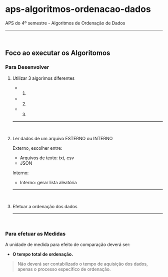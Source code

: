 # aps-algoritmos-ordenacao-dados
APS do 4º semestre - Algoritmos de Ordenação de Dados

---
<br>

## Foco ao executar os Algoritomos 

### Para Desenvolver 

1. Utilizar 3 algorimos diferentes
    -   1. 
    -   2.
    -   3. 

    ---
    <br>
    
2. Ler dados de um arquivo ESTERNO ou INTERNO 

    Externo, escolher entre:
    -   Arquivos de texto: txt, csv
    -   JSON

    Interno:
    -   Interno: gerar lista aleatória
    
    ---
    <br>

3. Efetuar a ordenação dos dados
    
    ---
    <br>

### Para efetuar as Medidas

A unidade de medida para efeito de comparação deverá ser:
-   **O tempo total de ordenação.** 
    
> Não deverá ser contabilizado o tempo de aquisição dos dados, apenas o processo específico de ordenação. 
